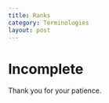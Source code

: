 ```yaml
---
title: Ranks
category: Terminologies
layout: post
---
```


# Incomplete

Thank you for your patience. 